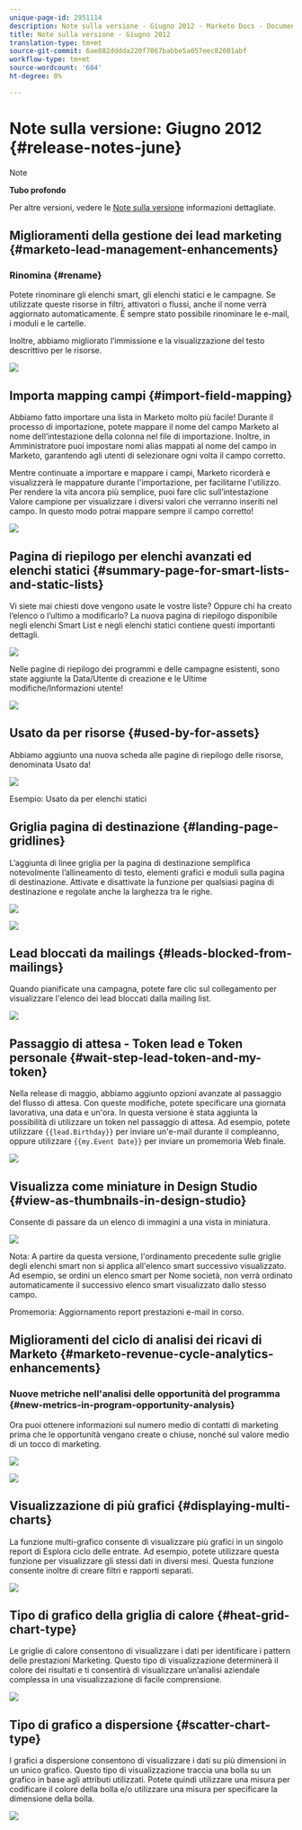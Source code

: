 ```yaml
---
unique-page-id: 2951114
description: Note sulla versione - Giugno 2012 - Marketo Docs - Documentazione prodotto
title: Note sulla versione - Giugno 2012
translation-type: tm+mt
source-git-commit: 6ae882dddda220f7067babbe5a057eec82601abf
workflow-type: tm+mt
source-wordcount: '684'
ht-degree: 0%

---
```



# Note sulla versione: Giugno 2012 {#release-notes-june}

>[!NOTE]
>
>**Tubo profondo**
>
>Per altre versioni, vedere le [Note sulla versione](https://docs.marketo.com/display/docs/release+notes) informazioni dettagliate.

## Miglioramenti della gestione dei lead marketing {#marketo-lead-management-enhancements}

### Rinomina {#rename}

Potete rinominare gli elenchi smart, gli elenchi statici e le campagne. Se utilizzate queste risorse in filtri, attivatori o flussi, anche il nome verrà aggiornato automaticamente. È sempre stato possibile rinominare le e-mail, i moduli e le cartelle.

Inoltre, abbiamo migliorato l’immissione e la visualizzazione del testo descrittivo per le risorse.

![](assets/image2014-9-23-10-3a23-3a10.png)

## Importa mapping campi {#import-field-mapping}

Abbiamo fatto importare una lista in Marketo molto più facile! Durante il processo di importazione, potete mappare il nome del campo Marketo al nome dell’intestazione della colonna nel file di importazione. Inoltre, in Amministratore puoi impostare nomi alias mappati al nome del campo in Marketo, garantendo agli utenti di selezionare ogni volta il campo corretto.

Mentre continuate a importare e mappare i campi, Marketo ricorderà e visualizzerà le mappature durante l&#39;importazione, per facilitarne l&#39;utilizzo. Per rendere la vita ancora più semplice, puoi fare clic sull’intestazione Valore campione per visualizzare i diversi valori che verranno inseriti nel campo. In questo modo potrai mappare sempre il campo corretto!

![](assets/image2014-9-23-10-3a23-3a27.png)

## Pagina di riepilogo per elenchi avanzati ed elenchi statici {#summary-page-for-smart-lists-and-static-lists}

Vi siete mai chiesti dove vengono usate le vostre liste? Oppure chi ha creato l’elenco o l’ultimo a modificarlo? La nuova pagina di riepilogo disponibile negli elenchi Smart List e negli elenchi statici contiene questi importanti dettagli.

![](assets/image2014-9-23-10-3a23-3a40.png)

Nelle pagine di riepilogo dei programmi e delle campagne esistenti, sono state aggiunte la Data/Utente di creazione e le Ultime modifiche/Informazioni utente!

![](assets/image2014-9-23-10-3a23-3a54.png)

## Usato da per risorse {#used-by-for-assets}

Abbiamo aggiunto una nuova scheda alle pagine di riepilogo delle risorse, denominata Usato da!

![](assets/image2014-9-23-10-3a24-3a5.png)

Esempio: Usato da per elenchi statici

## Griglia pagina di destinazione {#landing-page-gridlines}

L’aggiunta di linee griglia per la pagina di destinazione semplifica notevolmente l’allineamento di testo, elementi grafici e moduli sulla pagina di destinazione. Attivate e disattivate la funzione per qualsiasi pagina di destinazione e regolate anche la larghezza tra le righe.

![](assets/image2014-9-23-10-3a24-3a19.png)

![](assets/image2014-9-23-10-3a24-3a33.png)

## Lead bloccati da mailings {#leads-blocked-from-mailings}

Quando pianificate una campagna, potete fare clic sul collegamento per visualizzare l&#39;elenco dei lead bloccati dalla mailing list.

![](assets/image2014-9-23-10-3a24-3a51.png)

## Passaggio di attesa - Token lead e Token personale {#wait-step-lead-token-and-my-token}

Nella release di maggio, abbiamo aggiunto opzioni avanzate al passaggio del flusso di attesa. Con queste modifiche, potete specificare una giornata lavorativa, una data e un&#39;ora. In questa versione è stata aggiunta la possibilità di utilizzare un token nel passaggio di attesa. Ad esempio, potete utilizzare `{{lead.Birthday}}` per inviare un&#39;e-mail durante il compleanno, oppure utilizzare `{{my.Event Date}}` per inviare un promemoria Web finale.

![](assets/image2014-9-23-10-3a25-3a57.png)

## Visualizza come miniature in Design Studio {#view-as-thumbnails-in-design-studio}

Consente di passare da un elenco di immagini a una vista in miniatura.

![](assets/image2014-9-23-10-3a26-3a13.png)

Nota: A partire da questa versione, l&#39;ordinamento precedente sulle griglie degli elenchi smart non si applica all&#39;elenco smart successivo visualizzato. Ad esempio, se ordini un elenco smart per Nome società, non verrà ordinato automaticamente il successivo elenco smart visualizzato dallo stesso campo.

Promemoria: Aggiornamento report prestazioni e-mail in corso.

## Miglioramenti del ciclo di analisi dei ricavi di Marketo {#marketo-revenue-cycle-analytics-enhancements}

### Nuove metriche nell&#39;analisi delle opportunità del programma {#new-metrics-in-program-opportunity-analysis}

Ora puoi ottenere informazioni sul numero medio di contatti di marketing prima che le opportunità vengano create o chiuse, nonché sul valore medio di un tocco di marketing.

![](assets/image2014-9-23-10-3a26-3a30.png)

![](assets/image2014-9-23-10-3a26-3a41.png)

## Visualizzazione di più grafici {#displaying-multi-charts}

La funzione multi-grafico consente di visualizzare più grafici in un singolo report di Esplora ciclo delle entrate. Ad esempio, potete utilizzare questa funzione per visualizzare gli stessi dati in diversi mesi. Questa funzione consente inoltre di creare filtri e rapporti separati.

![](assets/image2014-9-23-10-3a27-3a41.png)

## Tipo di grafico della griglia di calore {#heat-grid-chart-type}

Le griglie di calore consentono di visualizzare i dati per identificare i pattern delle prestazioni Marketing. Questo tipo di visualizzazione determinerà il colore dei risultati e ti consentirà di visualizzare un’analisi aziendale complessa in una visualizzazione di facile comprensione.

![](assets/image2014-9-23-10-3a28-3a21.png)

## Tipo di grafico a dispersione {#scatter-chart-type}

I grafici a dispersione consentono di visualizzare i dati su più dimensioni in un unico grafico. Questo tipo di visualizzazione traccia una bolla su un grafico in base agli attributi utilizzati. Potete quindi utilizzare una misura per codificare il colore della bolla e/o utilizzare una misura per specificare la dimensione della bolla.

![](assets/image2014-9-23-10-3a29-3a7.png)
